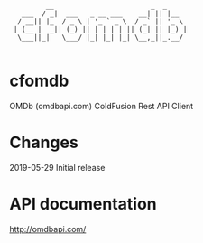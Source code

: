 ```
         __                        _  _     
   ___  / _|  ___   _ __ ___    __| || |__  
  / __|| |_  / _ \ | '_ ` _ \  / _` || '_ \ 
 | (__ |  _|| (_) || | | | | || (_| || |_) |
  \___||_|   \___/ |_| |_| |_| \__,_||_.__/ 
                                                                                                                          
```
# cfomdb
OMDb (omdbapi.com) ColdFusion Rest API Client

# Changes
2019-05-29 Initial release

# API documentation
http://omdbapi.com/


